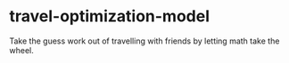 # travel-optimization-model
Take the guess work out of travelling with friends by letting math take the wheel.
